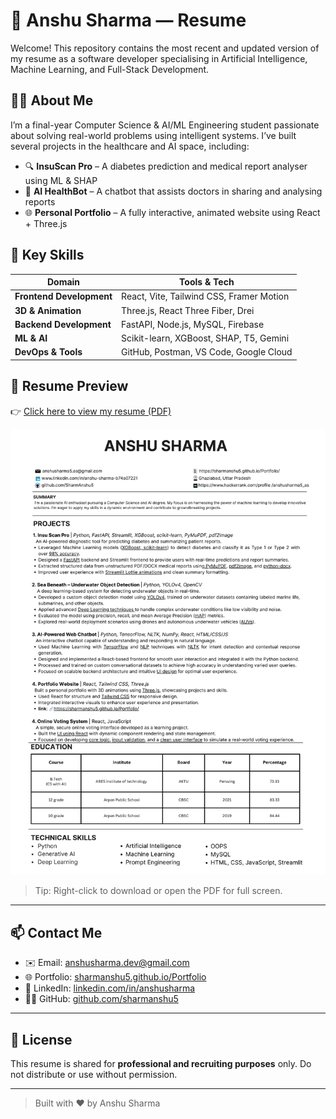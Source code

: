 # 📄 Anshu Sharma — Resume

Welcome! This repository contains the most recent and updated version of my resume as a software developer specialising in Artificial Intelligence, Machine Learning, and Full-Stack Development.

## 🧑‍💻 About Me

I’m a final-year Computer Science & AI/ML Engineering student passionate about solving real-world problems using intelligent systems. I’ve built several projects in the healthcare and AI space, including:

- 🔍 **InsuScan Pro** – A diabetes prediction and medical report analyser using ML & SHAP
- 💬 **AI HealthBot** – A chatbot that assists doctors in sharing and analysing reports
- 🌐 **Personal Portfolio** – A fully interactive, animated website using React + Three.js

## 💼 Key Skills

| Domain                    | Tools & Tech                             |
|---------------------------|------------------------------------------|
| **Frontend Development**  | React, Vite, Tailwind CSS, Framer Motion |
| **3D & Animation**        | Three.js, React Three Fiber, Drei        |
| **Backend Development**   | FastAPI, Node.js, MySQL, Firebase        |
| **ML & AI**               | Scikit-learn, XGBoost, SHAP, T5, Gemini  |
| **DevOps & Tools**        | GitHub, Postman, VS Code, Google Cloud   |

## 📌 Resume Preview

👉 [Click here to view my resume (PDF)](./Anshu%20Resume.png)

![Preview](https://raw.githubusercontent.com/SharmAnshu5/Resumes/main/Anshu%20Resume.png) 

> Tip: Right-click to download or open the PDF for full screen.

---

## 📫 Contact Me

- ✉️ Email: anshusharma.dev@gmail.com
- 🌐 Portfolio: [sharmanshu5.github.io/Portfolio](https://sharmanshu5.github.io/Portfolio)
- 💼 LinkedIn: [linkedin.com/in/anshusharma](https://www.linkedin.com/in/anshu-sharma-b74a07221/)
- 🧑‍💻 GitHub: [github.com/sharmanshu5](https://github.com/sharmanshu5)

---

## 📘 License

This resume is shared for **professional and recruiting purposes** only. Do not distribute or use without permission.

---

> Built with ❤️ by Anshu Sharma
